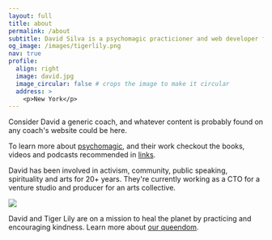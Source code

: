 ```yaml
---
layout: full
title: about
permalink: /about
subtitle: David Silva is a psychomagic practicioner and web developer from Colombia.
og_image: /images/tigerlily.png
nav: true
profile:
  align: right
  image: david.jpg
  image_circular: false # crops the image to make it circular
  address: >
    <p>New York</p>
---
```


Consider David a generic coach, and whatever content is probably found on any
coach's website could be here.

To learn more about [psychomagic](/psychomagic), and their work checkout the
books, videos and podcasts recommended in [links](/links).

David has been involved in activism, community, public speaking, spirituality
and arts for 20+ years. They're currently working as a CTO for a venture studio
and producer for an arts collective.

<img src="/images/tigerlily.png" class="img-fluid rounded z-depth-1" >

David and Tiger Lily are on a mission to heal the planet by practicing and
encouraging kindness. Learn more about
[our queendom](https://github.com/dvidsilva/queendom).
